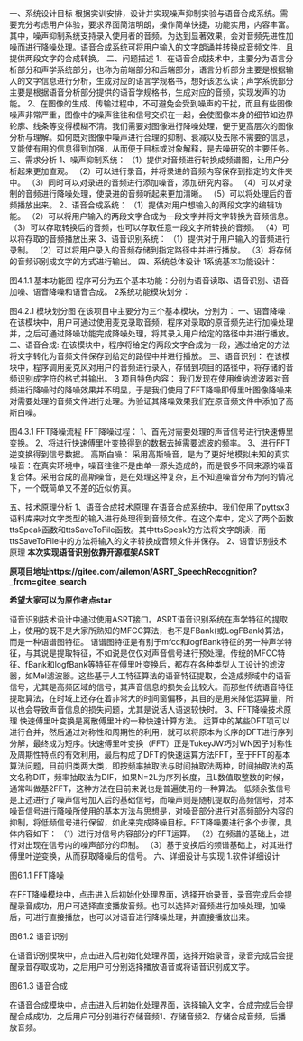 一、系统设计目标
根据实训安排，设计并实现噪声抑制实验与语音合成系统。需要充分考虑用户体验，要求界面简洁明朗，操作简单快捷，功能实用，内容丰富。其中，噪声抑制系统支持录入使用者的音频。为达到显著效果，会对音频先进性加噪而进行降噪处理。语音合成系统可将用户输入的文字朗诵并转换成音频文件，且提供两段文字的合成转换。
二、问题描述
1、在语音合成技术中，主要分为语言分析部分和声学系统部分，也称为前端部分和后端部分，语言分析部分主要是根据输入的文字信息进行分析，生成对应的语言学规格书，想好该怎么读；声学系统部分主要是根据语音分析部分提供的语音学规格书，生成对应的音频，实现发声的功能。
2、在图像的生成、传输过程中，不可避免会受到噪声的干扰，而且有些图像噪声非常严重，图像中的噪声往往和信号交织在一起，会使图像本身的细节如边界轮廓、线条等变得模糊不清。我们需要对图像进行降噪处理，便于更高层次的图像分析与理解。如何既对图像中噪声进行合理的抑制、衰减以及去除不需要的信息，又能使有用的信息得到加强，从而便于目标或对象解释，是去噪研究的主要任务。
三、需求分析
1、噪声抑制系统：
（1）提供对音频进行转换成频谱图，让用户分析起来更加直观。
（2）可以进行录音，并将录进的音频内容保存到指定的文件夹中。
（3）同时可以对录进的音频进行添加噪音，添加研究内容。
（4）可以对录制的音频进行降噪处理，使录进的音频听起来更加清晰。
（5）可以将处理后的音频播放出来。
2、语音合成系统：
（1）提供对用户想输入的两段文字的编辑功能。
（2）可以将用户输入的两段文字合成为一段文字并将文字转换为音频信息。
（3）可以存取转换后的音频，也可以存取任意一段文字所转换的音频。
（4）可以将存取的音频播放出来
3、语音识别系统：
（1）提供对于用户输入的音频进行录制。
（2）可以将用户录入的音频存储到指定路径中并进行播放。
（3）将存储的音频识别成文字的方式进行输出。 
四、系统总体设计
1系统基本功能设计：
 
图4.1.1 基本功能图
程序可分为五个基本功能：分别为语音读取、语音识别、语音加噪、语音降噪和语音合成。
2系统功能模块划分：
 
图4.2.1 模块划分图
  在该项目中主要分为三个基本模块，分别为：
一、语音降噪：
在该模块中，用户可通过使用麦克录取音频，程序对录取的原音频先进行加噪处理并，之后可通过降噪功能完成降噪处理，将其录入用户给定的路径中并进行播放。
二、语音合成:
在该模块中，程序将给定的两段文字合成为一段，通过给定的方法将文字转化为音频文件保存到给定的路径中并进行播放。
三、语音识别：
在该模块中，程序调用麦克风对用户的音频进行录入，存储到项目的路径中，将存储的音频识别成字符的格式并输出。
3 项目特色内容：
我们发现在使用维纳滤波器对音频进行降噪时的降噪效果并不明显，于是我们使用了FFT降噪即傅里叶图像降噪来对需要处理的音频文件进行处理。为验证其降噪效果我们在原音频文件中添加了高斯白噪。
 
图4.3.1 FFT降噪流程
FFT降噪过程：
1、首先对需要处理的声音信号进行快速傅里变换。
2、将进行快速傅里叶变换得到的数据去掉需要滤波的频率。
3、进行FFT逆变换得到信号数据。
高斯白噪：
采用高斯噪音，是为了更好地模拟未知的真实噪音：在真实环境中，噪音往往不是由单一源头造成的，而是很多不同来源的噪音复合体。采用合成的高斯噪音，是在处理这种复杂，且不知道噪音分布为何的情况下，一个既简单又不差的近似仿真。




五、技术原理分析
1、语音合成技术原理
在语音合成系统中。我们使用了pyttsx3语料库来对文字类型的输入进行处理得到音频文件。在这个库中，定义了两个函数ttsSpeak函数和ttsSaveToFile函数。其中ttsSpeak的方法将文字朗读，而ttsSaveToFile中的方法将输入的文字转换成音频文件并保存。
2、语音识别技术原理
 **本次实现语音识别依靠开源框架ASRT** 
 
**原项目地址https://gitee.com/ailemon/ASRT_SpeechRecognition?_from=gitee_search** 

 **希望大家可以为原作者点star** 

语音识别技术设计中通过使用ASRT接口。ASRT语音识别系统在声学特征的提取上，使用的既不是大家所熟知的MFCC算法，也不是FBank(或LogFBank)算法，而是一种语谱图特征。
语谱图特征是有别于mfcc和logfBank特征的另一种声学特征，与其说是提取特征，不如说是仅仅对声音信号进行预处理。传统的MFCC特征、fBank和logfBank等特征在傅里叶变换后，都存在各种类型人工设计的滤波器，如Mel滤波器。这些基于人工特征算法的语音特征提取，会造成频域中的语音信号，尤其是高频区域的信号，其声音信息的损失会比较大。而那些传统语音特征提取算法，在时域上还存在着非常大的时间窗偏移，其目的是用来降低运算量，所以也会导致声音信息的损失问题，尤其是说话人语速较快时。
3、FFT降噪技术原理
快速傅里叶变换是离散傅里叶的一种快速计算方法。
运算中的某些DFT项可以进行合并，然后通过对称性和周期性的利用，就可以将原本为长序的DFT进行序列分解，最终成为短序。快速傅里叶变换（FFT）正是TukeyJW巧对WN因子对称性及周期性特点的有效利用，最后构成了DFT的快速运算方法FFT，至于FFT的基本算法问题，目前归类两大类，即按频率抽取法与时间抽取法两种，时间抽取法的英文名称DIT，频率抽取法为DIF，如果N=2L为序列长度，且L数值取整数的时候，通常叫做基2FFT，这种方法在目前来说也是普遍使用的一种算法。
低频余弦信号是上述进行了噪声信号加入后的基础信号，而噪声则是随机提取的高频信号，对本噪音信号进行降噪所使用的基本方法与思想是，对噪音部分进行对高频部分内容的抑制，将低频信号进行保留，如此来完成降噪目标。FFT降噪要进行多个步骤，具体内容如下：
（1）进行对信号内容部分的FFT运算。
（2）在频谱的基础上，进行对出现在信号内的噪声部分的印制。
（3）基于变换后的频谱基础上，对其进行傅里叶逆变换，从而获取降噪后的信号。
六、详细设计与实现
1.软件详细设计  
 
图6.1.1 FFT降噪
	




在FFT降噪模块中，点击进入后初始化处理界面，选择开始录音，录音完成后会提醒录音成功，用户可选择直接播放音频。也可以选择对音频进行加噪处理，加噪后，可进行直接播放，也可以对语音进行降噪处理，并直接播放出来。
       
图6.1.2 语音识别
	



在语音识别模块中，点击进入后初始化处理界面，选择开始录音，录音完成后会提醒录音存取成功，之后用户可分别选择播放语音或将语音识别成文字。
   
图6.1.3 语音合成
	





在语音合成模块中，点击进入后初始化处理界面，选择输入文字，合成完成后会提醒合成成功，之后用户可分别进行存储音频1、存储音频2、存储合成音频，后播放音频。

